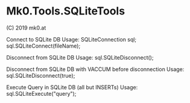 # Mk0.Tools.SQLiteTools
(C) 2019 mk0.at

Connect to SQLite DB
Usage: SQLiteConnection sql; sql.SQLiteConnect(fileName);

Disconnect from SQLite DB
Usage: sql.SQLiteDisconnect();

Disconnect from SQLite DB with VACCUM before disconnection
Usage: sql.SQLiteDisconnect(true);

Execute Query in SQLite DB (all but INSERTs)
Usage: sql.SQLiteExecute("query");

